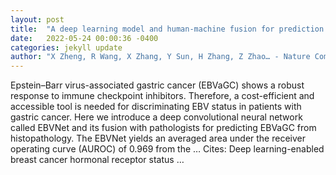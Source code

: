 ```yaml
---
layout: post
title:  "A deep learning model and human-machine fusion for prediction of EBV-associated gastric cancer from histopathology"
date:   2022-05-24 00:00:36 -0400
categories: jekyll update
author: "X Zheng, R Wang, X Zhang, Y Sun, H Zhang, Z Zhao… - Nature Communications, 2022"
---
```

Epstein–Barr virus-associated gastric cancer (EBVaGC) shows a robust response to immune checkpoint inhibitors. Therefore, a cost-efficient and accessible tool is needed for discriminating EBV status in patients with gastric cancer. Here we introduce a deep convolutional neural network called EBVNet and its fusion with pathologists for predicting EBVaGC from histopathology. The EBVNet yields an averaged area under the receiver operating curve (AUROC) of 0.969 from the … Cites: ‪Deep learning-enabled breast cancer hormonal receptor status …‬